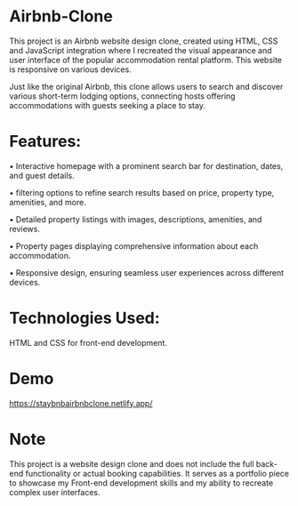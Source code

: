 # Airbnb-Clone
This project is an Airbnb website design clone, created using HTML, CSS and JavaScript integration where I recreated the visual appearance and user interface of the popular accommodation rental platform.
This website is responsive on various devices.

Just like the original Airbnb, this clone allows users to search and discover various short-term lodging options, connecting hosts offering accommodations with guests seeking a place to stay.

# Features:
• Interactive homepage with a prominent search bar for destination, dates, and guest details.

• filtering options to refine search results based on price, property type, amenities, and more.

• Detailed property listings with images, descriptions, amenities, and reviews.

• Property pages displaying comprehensive information about each accommodation.

• Responsive design, ensuring seamless user experiences across different devices.

# Technologies Used:
HTML and CSS for front-end development.

# Demo 
https://staybnbairbnbclone.netlify.app/


# Note
This project is a website design clone and does not include the full back-end functionality or actual booking capabilities. It serves as a portfolio piece to showcase my Front-end development skills and my ability to recreate complex user interfaces.
